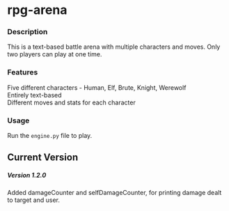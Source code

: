 # rpg-arena
###

### Description
This is a text-based battle arena with multiple characters and moves. 
Only two players can play at one time.

### Features
Five different characters - Human, Elf, Brute, Knight, Werewolf\
Entirely text-based\
Different moves and stats for each character

### Usage
Run the `engine.py` file to play.

## Current Version

##### Version 1.2.0
Added damageCounter and selfDamageCounter, for printing damage dealt to target and user.

